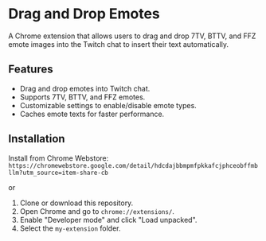 # Drag and Drop Emotes

A Chrome extension that allows users to drag and drop 7TV, BTTV, and FFZ emote images into the Twitch chat to insert their text automatically.

## Features
- Drag and drop emotes into Twitch chat.
- Supports 7TV, BTTV, and FFZ emotes.
- Customizable settings to enable/disable emote types.
- Caches emote texts for faster performance.

## Installation
Install from Chrome Webstore: `https://chromewebstore.google.com/detail/hdcdajbbmpmfpkkafcjphceobffmbllm?utm_source=item-share-cb`

or

1. Clone or download this repository.
2. Open Chrome and go to `chrome://extensions/`.
3. Enable "Developer mode" and click "Load unpacked".
4. Select the `my-extension` folder.
